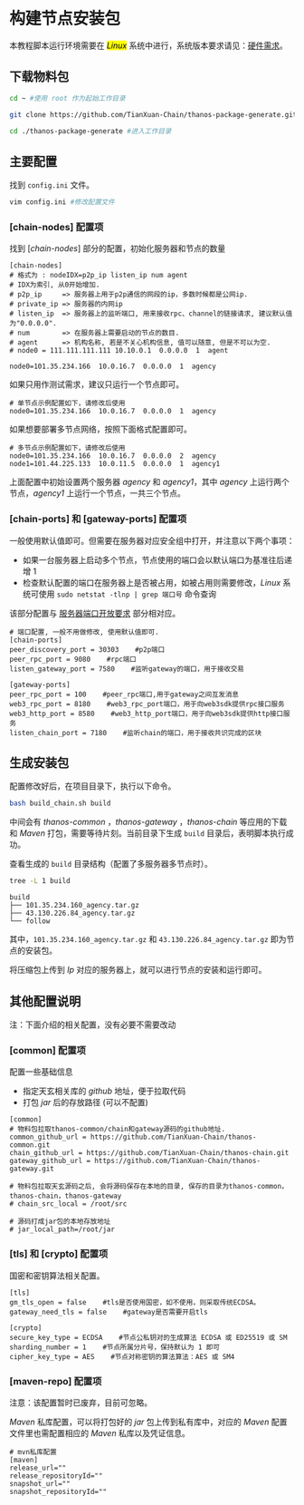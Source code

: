 # 构建节点安装包

本教程脚本运行环境需要在 <mark>*Linux*</mark> 系统中进行，系统版本要求请见：[硬件需求](./hardware-requirement.md)。

## 下载物料包

```bash
cd ~ #使用 root 作为起始工作目录

git clone https://github.com/TianXuan-Chain/thanos-package-generate.git #拉取物料包

cd ./thanos-package-generate #进入工作目录
```

## 主要配置

找到 `config.ini` 文件。

```bash
vim config.ini #修改配置文件
```
### \[chain-nodes] 配置项
找到 \[*chain-nodes*] 部分的配置，初始化服务器和节点的数量

```editorconfig
[chain-nodes]
# 格式为 : nodeIDX=p2p_ip listen_ip num agent
# IDX为索引, 从0开始增加.
# p2p_ip     => 服务器上用于p2p通信的网段的ip，多数时候都是公网ip.
# private_ip => 服务器的内网ip
# listen_ip  => 服务器上的监听端口, 用来接收rpc、channel的链接请求, 建议默认值为"0.0.0.0".
# num        => 在服务器上需要启动的节点的数目.
# agent      => 机构名称, 若是不关心机构信息, 值可以随意, 但是不可以为空.
# node0 = 111.111.111.111 10.10.0.1  0.0.0.0  1  agent

node0=101.35.234.166  10.0.16.7  0.0.0.0  1  agency
```

如果只用作测试需求，建议只运行一个节点即可。

```editorconfig
# 单节点示例配置如下，请修改后使用
node0=101.35.234.166  10.0.16.7  0.0.0.0  1  agency
```

如果想要部署多节点网络，按照下面格式配置即可。

```editorconfig
# 多节点示例配置如下，请修改后使用
node0=101.35.234.166  10.0.16.7  0.0.0.0  2  agency
node1=101.44.225.133  10.0.11.5  0.0.0.0  1  agency1
```

上面配置中初始设置两个服务器 *agency* 和 *agency1*，其中 *agency* 上运行两个节点，*agency1* 上运行一个节点，一共三个节点。

### \[chain-ports] 和 \[gateway-ports] 配置项

一般使用默认值即可。但需要在服务器对应安全组中打开，并注意以下两个事项：
* 如果一台服务器上启动多个节点，节点使用的端口会以默认端口为基准往后递增 1
* 检查默认配置的端口在服务器上是否被占用，如被占用则需要修改，*Linux* 系统可使用 `sudo netstat -tlnp | grep 端口号` 命令查询

该部分配置与 [服务器端口开放要求](./hardware-requirement.md#网络及端口要求) 部分相对应。

```editorconfig
# 端口配置, 一般不用做修改, 使用默认值即可.
[chain-ports]
peer_discovery_port = 30303    #p2p端口
peer_rpc_port = 9080    #rpc端口
listen_gateway_port = 7580    #监听gateway的端口，用于接收交易

[gateway-ports]
peer_rpc_port = 100    #peer_rpc端口,用于gateway之间互发消息
web3_rpc_port = 8180    #web3_rpc_port端口，用于向web3sdk提供rpc接口服务
web3_http_port = 8580    #web3_http_port端口，用于向web3sdk提供http接口服务
listen_chain_port = 7180    #监听chain的端口，用于接收共识完成的区块
```

## 生成安装包

配置修改好后，在项目目录下，执行以下命令。

```bash
bash build_chain.sh build
```

中间会有 *thanos-common* ，*thanos-gateway* ，*thanos-chain* 等应用的下载和 *Maven* 打包，需要等待片刻。当前目录下生成 `build` 目录后，表明脚本执行成功。

查看生成的 `build` 目录结构（配置了多服务器多节点时）。

```sh
tree -L 1 build
```
```
build
├── 101.35.234.160_agency.tar.gz
├── 43.130.226.84_agency.tar.gz
└── follow
```

其中，`101.35.234.160_agency.tar.gz` 和 `43.130.226.84_agency.tar.gz` 即为节点的安装包。

将压缩包上传到 *Ip* 对应的服务器上，就可以进行节点的安装和运行即可。

## 其他配置说明 <a href="#id2.3-gou-jian-jie-dian-an-zhuang-bao-qi-ta-pei-zhi-shuo-ming" id="id2.3-gou-jian-jie-dian-an-zhuang-bao-qi-ta-pei-zhi-shuo-ming"></a>

注：下面介绍的相关配置，没有必要不需要改动


### \[common] 配置项

配置一些基础信息

* 指定天玄相关库的 *github* 地址，便于拉取代码
* 打包 *jar* 后的存放路径 (可以不配置)

```editorconfig
[common]
# 物料包拉取thanos-common/chain和gateway源码的github地址.
common_github_url = https://github.com/TianXuan-Chain/thanos-common.git
chain_github_url = https://github.com/TianXuan-Chain/thanos-chain.git
gateway_github_url = https://github.com/TianXuan-Chain/thanos-gateway.git

# 物料包拉取天玄源码之后, 会将源码保存在本地的目录, 保存的目录为thanos-common，thanos-chain，thanos-gateway
# chain_src_local = /root/src

# 源码打成jar包的本地存放地址
# jar_local_path=/root/jar
```

### \[tls] 和 \[crypto] 配置项

国密和密钥算法相关配置。

```editorconfig
[tls]
gm_tls_open = false    #tls是否使用国密，如不使用，则采取传统ECDSA。
gateway_need_tls = false    #gateway是否需要开启tls
 
[crypto]
secure_key_type = ECDSA    #节点公私钥对的生成算法 ECDSA 或 ED25519 或 SM
sharding_number = 1    #节点所属分片号，保持默认为 1 即可
cipher_key_type = AES    #节点对称密钥的算法算法：AES 或 SM4
```

### \[maven-repo] 配置项

注意：该配置暂时已废弃，目前可忽略。

*Maven* 私库配置，可以将打包好的 *jar* 包上传到私有库中，对应的 *Maven* 配置文件里也需配置相应的 *Maven* 私库以及凭证信息。

```editorconfig
# mvn私库配置
[maven]
release_url=""
release_repositoryId=""
snapshot_url=""
snapshot_repositoryId=""
```
